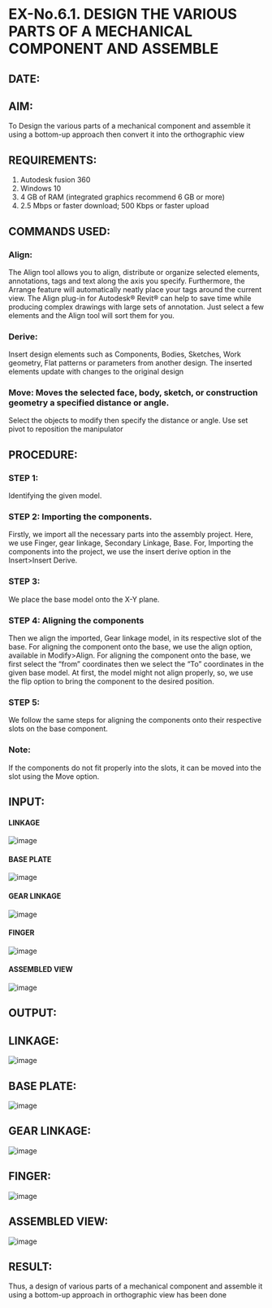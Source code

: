 # EX-No.6.1. DESIGN THE VARIOUS PARTS OF A MECHANICAL COMPONENT AND ASSEMBLE

## DATE:

## AIM: 
To Design the various parts of a mechanical component and assemble it using a bottom-up approach then convert it into the orthographic view

## REQUIREMENTS: 
1. Autodesk fusion 360
2. Windows 10
3. 4 GB of RAM (integrated graphics recommend 6 GB or more)
4. 2.5 Mbps or faster download; 500 Kbps or faster upload 

## COMMANDS USED:
### Align: 
The Align tool allows you to align, distribute or organize selected elements, annotations, tags and text along the axis you specify. Furthermore, the Arrange feature will automatically neatly place your tags around the current view.
The Align plug-in for Autodesk® Revit® can help to save time while producing complex drawings with large sets of annotation.
Just select a few elements and the Align tool will sort them for you.

### Derive:
Insert design elements such as Components, Bodies, Sketches, Work geometry, Flat patterns or parameters from another design.
The inserted elements update with changes to the original design

### Move: Moves the selected face, body, sketch, or construction geometry a specified distance or angle.
Select the objects to modify then specify the distance or angle. Use set pivot to reposition the manipulator

## PROCEDURE:
### STEP 1: 
 Identifying the given model.

### STEP 2: Importing the components.
Firstly, we import all the necessary parts into the assembly project. Here, we use Finger, gear linkage, Secondary Linkage, Base. For, Importing the components into the project, we use the insert derive option in the Insert>Insert Derive.

### STEP 3: 
We place the base model onto the X-Y plane.

### STEP 4: Aligning the components
Then we align the imported, Gear linkage model, in its respective slot of the base.
For aligning the component onto the base, we use the align option, available in Modify>Align.
For aligning the component onto the base, we first select the “from” coordinates then we select the “To” coordinates in the given base model. At first, the model might not align properly, so, we use the flip option to bring the component to the desired position.

### STEP 5: 
We follow the same steps for aligning the components onto their respective      slots on the base component.

### Note: 
If the components do not fit properly into the slots, it can be moved into the slot using the Move option.

## INPUT: 

#### LINKAGE
![image](https://user-images.githubusercontent.com/113594316/199413513-8fa5b9db-0546-49d0-ad4c-230b22984d3c.png)

#### BASE PLATE  
![image](https://user-images.githubusercontent.com/113594316/199413545-3b2fd515-6e27-4d28-9da3-c9ce20cb2a42.png)

#### GEAR LINKAGE
![image](https://user-images.githubusercontent.com/113594316/199413566-05708531-fc78-44c9-ab98-4f8a9066d318.png)

#### FINGER
![image](https://user-images.githubusercontent.com/113594316/199413594-5de9578e-5800-4e69-8c76-6a5749e31805.png)

#### ASSEMBLED VIEW
![image](https://user-images.githubusercontent.com/113594316/199413636-df0a61ce-964f-490d-9a16-e5986ebbf403.png)

## OUTPUT:
## LINKAGE:
![image](https://github.com/vthaanesh22/EX-No.6.1.-DESIGN-THE-VARIOUS-PARTS-OF-A-MECHANICAL-COMPONENT-AND-ASSEMBLE/assets/139373686/4cc9c23f-df93-4815-80f5-75b2dc7f802c)
## BASE PLATE:
![image](https://github.com/vthaanesh22/EX-No.6.1.-DESIGN-THE-VARIOUS-PARTS-OF-A-MECHANICAL-COMPONENT-AND-ASSEMBLE/assets/139373686/c76e44d2-762f-4217-85f5-c606d858b0c9)
## GEAR LINKAGE:
![image](https://github.com/vthaanesh22/EX-No.6.1.-DESIGN-THE-VARIOUS-PARTS-OF-A-MECHANICAL-COMPONENT-AND-ASSEMBLE/assets/139373686/d45571ef-5e7e-4209-b85f-e3c5f64e2b3e)
## FINGER:
![image](https://github.com/vthaanesh22/EX-No.6.1.-DESIGN-THE-VARIOUS-PARTS-OF-A-MECHANICAL-COMPONENT-AND-ASSEMBLE/assets/139373686/dd368a9e-fe9d-4e51-a1a5-5406f19bbb3e)
## ASSEMBLED VIEW:
![image](https://github.com/vthaanesh22/EX-No.6.1.-DESIGN-THE-VARIOUS-PARTS-OF-A-MECHANICAL-COMPONENT-AND-ASSEMBLE/assets/139373686/3107950d-f3f1-4e3b-a34f-1051fdf94f21)


## RESULT:
Thus, a design of various parts of a mechanical component and assemble it using a bottom-up approach in orthographic view has been done
